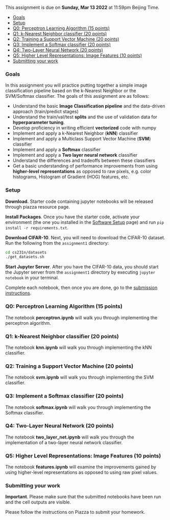 This assignment is due on **Sunday, Mar 13 2022** at 11:59pm Beijing Time.


- [Goals](#goals)
- [Setup](#setup)
- [Q0: Perceptron Learning Algorithm (15 points)](#q0-perceptron-learning-algorithm-15-points)
- [Q1: k-Nearest Neighbor classifier (20 points)](#q1-k-nearest-neighbor-classifier-20-points)
- [Q2: Training a Support Vector Machine (20 points)](#q2-training-a-support-vector-machine-20-points)
- [Q3: Implement a Softmax classifier (20 points)](#q3-implement-a-softmax-classifier-20-points)
- [Q4: Two-Layer Neural Network (20 points)](#q4-two-layer-neural-network-20-points)
- [Q5: Higher Level Representations: Image Features (10 points)](#q5-higher-level-representations-image-features-10-points)
- [Submitting your work](#submitting-your-work)

### Goals

In this assignment you will practice putting together a simple image classification pipeline based on the k-Nearest Neighbor or the SVM/Softmax classifier. The goals of this assignment are as follows:

- Understand the basic **Image Classification pipeline** and the data-driven approach (train/predict stages)
- Understand the train/val/test **splits** and the use of validation data for **hyperparameter tuning**.
- Develop proficiency in writing efficient **vectorized** code with numpy
- Implement and apply a k-Nearest Neighbor (**kNN**) classifier
- Implement and apply a Multiclass Support Vector Machine (**SVM**) classifier
- Implement and apply a **Softmax** classifier
- Implement and apply a **Two layer neural network** classifier
- Understand the differences and tradeoffs between these classifiers
- Get a basic understanding of performance improvements from using **higher-level representations** as opposed to raw pixels, e.g. color histograms, Histogram of Gradient (HOG) features, etc.

### Setup

**Download.** Starter code containing jupyter notebooks will be released through piazza resource page.

**Install Packages**. Once you have the starter code, activate your environment (the one you installed in the [Software Setup](./setup.md) page) and run `pip install -r requirements.txt`.

**Download CIFAR-10**. Next, you will need to download the CIFAR-10 dataset. Run the following from the `assignment1` directory:

```bash
cd cs231n/datasets
./get_datasets.sh
```
**Start Jupyter Server**. After you have the CIFAR-10 data, you should start the Jupyter server from the
`assignment1` directory by executing `jupyter notebook` in your terminal.

Complete each notebook, then once you are done, go to the [submission instructions](#submitting-your-work).

### Q0: Perceptron Learning Algorithm (15 points)

The notebook **perceptron.ipynb** will walk you through implementing the perceptron algorithm.

### Q1: k-Nearest Neighbor classifier (20 points)

The notebook **knn.ipynb** will walk you through implementing the kNN classifier.

### Q2: Training a Support Vector Machine (20 points)

The notebook **svm.ipynb** will walk you through implementing the SVM classifier.

### Q3: Implement a Softmax classifier (20 points)

The notebook **softmax.ipynb** will walk you through implementing the Softmax classifier.

### Q4: Two-Layer Neural Network (20 points)

The notebook **two\_layer\_net.ipynb** will walk you through the implementation of a two-layer neural network classifier.

### Q5: Higher Level Representations: Image Features (10 points)

The notebook **features.ipynb** will examine the improvements gained by using higher-level representations
as opposed to using raw pixel values.

### Submitting your work

**Important**. Please make sure that the submitted notebooks have been run and the cell outputs are visible.

Please follow the instructions on Piazza to submit your homework.
